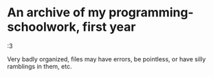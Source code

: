 # An archive of my programming-schoolwork, first year

:3

Very badly organized, files may have errors, be pointless, or have silly ramblings in them, etc.
